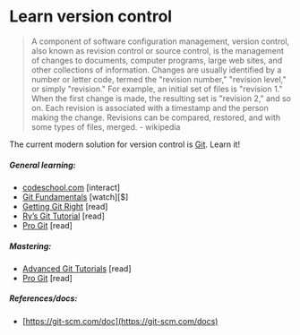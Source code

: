 # Learn version control

> A component of software configuration management, version control, also known as revision control or source control, is the management of changes to documents, computer programs, large web sites, and other collections of information. Changes are usually identified by a number or letter code, termed the "revision number," "revision level," or simply "revision." For example, an initial set of files is "revision 1." When the first change is made, the resulting set is "revision 2," and so on. Each revision is associated with a timestamp and the person making the change. Revisions can be compared, restored, and with some types of files, merged. - wikipedia

The current modern solution for version control is [Git](https://git-scm.com/). Learn it!

##### General learning:

-   [codeschool.com](https://try.github.io/levels/1/challenges/1) [interact]
-   [Git Fundamentals](http://www.pluralsight.com/courses/git-fundamentals) [watch][$]
-   [Getting Git Right](https://www.atlassian.com/git/) [read]
-   [Ry’s Git Tutorial](http://rypress.com/tutorials/git/introduction) [read]
-   [Pro Git](http://git-scm.com/book/en/v2) [read]

##### Mastering:

-   [Advanced Git Tutorials](https://www.atlassian.com/git/tutorials/advanced-overview/) [read]
-   [Pro Git](http://git-scm.com/book/en/v2) [read]

##### References/docs:

-   [https://git-scm.com/doc](https://git-scm.com/docs)
